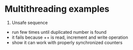 # Multithreading examples 

1. Unsafe sequence
- run few times until duplicated number is found
- it fails because ++ is read, increment and write operation
- show it can work with properly synchronized counters 